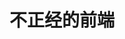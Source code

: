 ---
layout: home
sidebar: false

title: 不正经的前端
titleTemplate: 是前端，又不只是前端，分享前端开发的点滴！

hero:
  name: 不正经的前端 
  text: Isboyjc
  tagline: 是前端，又不只是前端，分享前端开发的点滴！
  image:
    src: https://qiniu.isboyjc.com/picgo/202303141640806.svg
    alt: isboyjc
  actions:
    # - theme: brand
    #   text: 硬核JS
    #   link: /hardcorejs/
    - theme: brand
      text: 面试
      link: https://interview.isboyjc.com
    - theme: alt
      text: Vue3+Vite项目实战
      link: /vue3vitepro/
features:
  - title: 内容
    icon: 💡
    details: 尽量无错，避免误导！
  - title: 体系
    icon: ✨
    details: 逐渐形成体系，更容易理解和记忆！
  - title: 开放
    icon: 👀
    details: 共同纠错、讨论、输出！
---